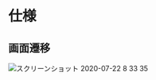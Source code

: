# 仕様
## 画面遷移
![スクリーンショット 2020-07-22 8 33 35](https://user-images.githubusercontent.com/29055497/88117724-db4ef680-cbf6-11ea-823a-21e22926df1d.png)

